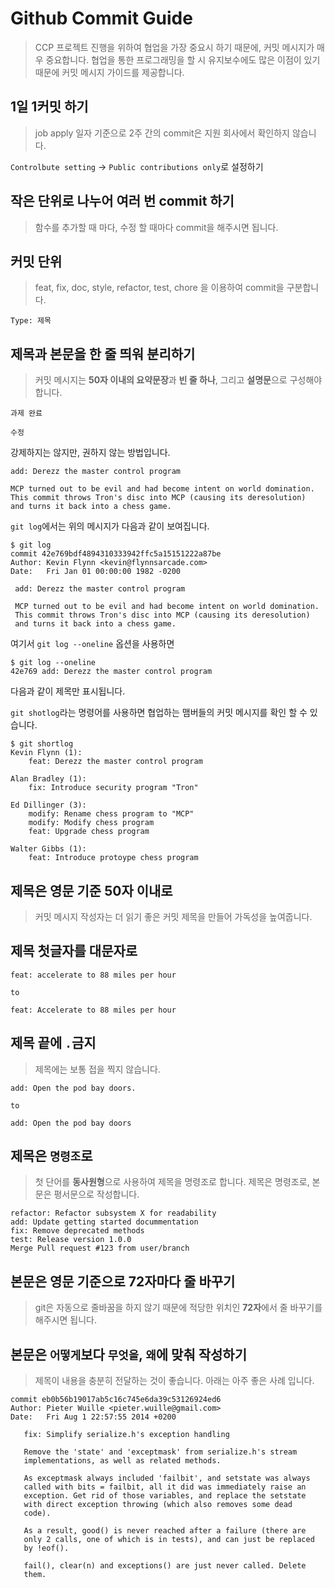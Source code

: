 # Github Commit Guide

> CCP 프로젝트 진행을 위하여 협업을 가장 중요시 하기 때문에, 커밋 메시지가 매우 중요합니다. 협업을 통한 프로그래밍을 할 시 유지보수에도 많은 이점이 있기 때문에 커밋 메시지 가이드를 제공합니다.

## 1일 1커밋 하기

> job apply 일자 기준으로 2주 간의 commit은 지원 회사에서 확인하지 않습니다.

`Controlbute setting` -> `Public contributions only`로 설정하기

## 작은 단위로 나누어 여러 번 commit 하기

> 함수를 추가할 때 마다, 수정 할 때마다 commit을 해주시면 됩니다.

## 커밋 단위

> feat, fix, doc, style, refactor, test, chore 을 이용하여 commit을 구분합니다.

```
Type: 제목
``` 

## 제목과 본문을 한 줄 띄워 분리하기

> 커밋 메시지는 **50자 이내의 요약문장**과 **빈 줄 하나**, 그리고 **설명문**으로 구성해야 합니다.

```
과제 완료 
```

```
수정
```

강제하지는 않지만, 권하지 않는 방법입니다.

```
add: Derezz the master control program

MCP turned out to be evil and had become intent on world domination.
This commit throws Tron's disc into MCP (causing its deresolution)
and turns it back into a chess game.
```

`git log`에서는 위의 메시지가 다음과 같이 보여집니다.
```
$ git log
commit 42e769bdf4894310333942ffc5a15151222a87be
Author: Kevin Flynn <kevin@flynnsarcade.com>
Date:   Fri Jan 01 00:00:00 1982 -0200

 add: Derezz the master control program

 MCP turned out to be evil and had become intent on world domination.
 This commit throws Tron's disc into MCP (causing its deresolution)
 and turns it back into a chess game.
```

여기서 `git log --oneline` 옵션을 사용하면

```
$ git log --oneline
42e769 add: Derezz the master control program
```
다음과 같이 제목만 표시됩니다.

`git shotlog`라는 명령어를 사용하면 협업하는 맴버들의 커밋 메시지를 확인 할 수 있습니다.

```
$ git shortlog
Kevin Flynn (1):
    feat: Derezz the master control program

Alan Bradley (1):
    fix: Introduce security program "Tron"

Ed Dillinger (3):
    modify: Rename chess program to "MCP"
    modify: Modify chess program
    feat: Upgrade chess program

Walter Gibbs (1):
    feat: Introduce protoype chess program
```

## 제목은 영문 기준 50자 이내로

> 커밋 메시지 작성자는 더 읽기 좋은 커밋 제목을 만들어 가독성을 높여줍니다.

## 제목 첫글자를 대문자로

```
feat: accelerate to 88 miles per hour

to

feat: Accelerate to 88 miles per hour
```

## 제목 끝에 `.`금지

> 제목에는 보통 접을 찍지 않습니다.

```
add: Open the pod bay doors.

to 

add: Open the pod bay doors 
```

## 제목은 `명령조`로

> 첫 단어를 **동사원형**으로 사용하여 제목을 명령조로 합니다. 제목은 명령조로, 본문은 평서문으로 작성합니다. 

```
refactor: Refactor subsystem X for readability
add: Update getting started docummentation
fix: Remove deprecated methods
test: Release version 1.0.0
Merge Pull request #123 from user/branch
```

## 본문은 영문 기준으로 72자마다 줄 바꾸기

> git은 자동으로 줄바꿈을 하지 않기 때문에 적당한 위치인 **72자**에서 줄 바꾸기를 해주시면 됩니다.

## 본문은 `어떻게`보다 `무엇을`, `왜`에 맞춰 작성하기

> 제목이 내용을 충분히 전달하는 것이 좋습니다. 아래는 아주 좋은 사례 입니다.

```
commit eb0b56b19017ab5c16c745e6da39c53126924ed6
Author: Pieter Wuille <pieter.wuille@gmail.com>
Date:   Fri Aug 1 22:57:55 2014 +0200

   fix: Simplify serialize.h's exception handling

   Remove the 'state' and 'exceptmask' from serialize.h's stream
   implementations, as well as related methods.

   As exceptmask always included 'failbit', and setstate was always
   called with bits = failbit, all it did was immediately raise an
   exception. Get rid of those variables, and replace the setstate
   with direct exception throwing (which also removes some dead
   code).

   As a result, good() is never reached after a failure (there are
   only 2 calls, one of which is in tests), and can just be replaced
   by !eof().

   fail(), clear(n) and exceptions() are just never called. Delete
   them.
```